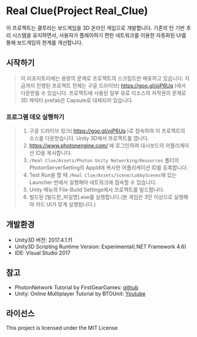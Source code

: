 # Real Clue(Project Real_Clue)
이 프로젝트는 클루라는 보드게임을 3D 온라인 게임으로 개발합니다.
기존의 턴 기반 추리 시스템을 유지하면서, 사용자가 플레이하기 편한 네트워크를 이용한 자동화된 UI를 통해 보드게임의 한계를 개선합니다.

## 시작하기
> 이 리포지토리에는 용량의 문제로 프로젝트의 스크립트만 배포하고 있습니다. 지금까지 진행된 프로젝트 전체는 구글 드라이브( https://goo.gl/ojP6Uq )에서 다운받을 수 있습니다.
> 프로젝트에 사용된 일부 유료 리소스의 저작권의 문제로 3D 캐릭터 prefab은 Capsule로 대체되어 있습니다.

### 프로그램 데모 실행하기
> 1. 구글 드라이브 링크( https://goo.gl/ojP6Uq )로 접속하여 이 프로젝트의 소스를 다운받습니다. Unity 3D에서 프로젝트를 엽니다.
> 2. https://www.photonengine.com/ 에 로그인하여 대시보드의 어플리케이션 ID을 복사합니다.
> 3. `/Real Clue/Assets/Photon Unity Networking/Resources` 폴더의 PhotonServerSetting의 AppId에 복사한 어플리케이션 ID를 등록합니다.
> 4. Test Run을 할 때 `/Real Clue/Assets/Scene/LobbyScenes`에 있는 Launcher 씬에서 실행해야 네트워크에 접속할 수 있습니다.
> 5. Unity 메뉴의 File-Build Settings에서 프로젝트를 빌드합니다.
> 6. 빌드된 [빌드한_파일명].exe를 실행합니다.(본 게임은 3인 이상으로 실행해야 카드 UI가 맞게 실행됩니다.)

## 개발환경
- Unity3D 버전: 2017.4.1.f1
- Unity3D Scripting Runtime Version: Experimental(.NET Framework 4.6)
- IDE: Visual Studio 2017

## 참고
- PhotonNetwork Tutorial by FirstGearGames: [github](https://github.com/FirstGearGames/PhotonNetwork_Tutorial/tree/master/Assets/Scripts)
- Unity: Online Multiplayer Tutorial by BTOUnit: [Youtube](https://www.youtube.com/playlist?list=PLUVF3yd_LPYTEtmpR_uPQ5JYt1bEO5pwG)

## 라이선스
This project is licensed under the MIT License
